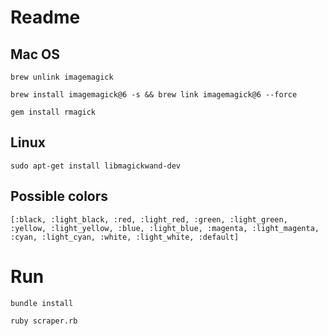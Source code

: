 # Readme

## Mac OS

`brew unlink imagemagick`

`brew install imagemagick@6 -s && brew link imagemagick@6 --force`

`gem install rmagick`

## Linux

`sudo apt-get install libmagickwand-dev`

## Possible colors

`[:black, :light_black, :red, :light_red, :green, :light_green, :yellow, :light_yellow, :blue, :light_blue, :magenta, :light_magenta, :cyan, :light_cyan, :white, :light_white, :default]`

# Run

`bundle install`

`ruby scraper.rb`
